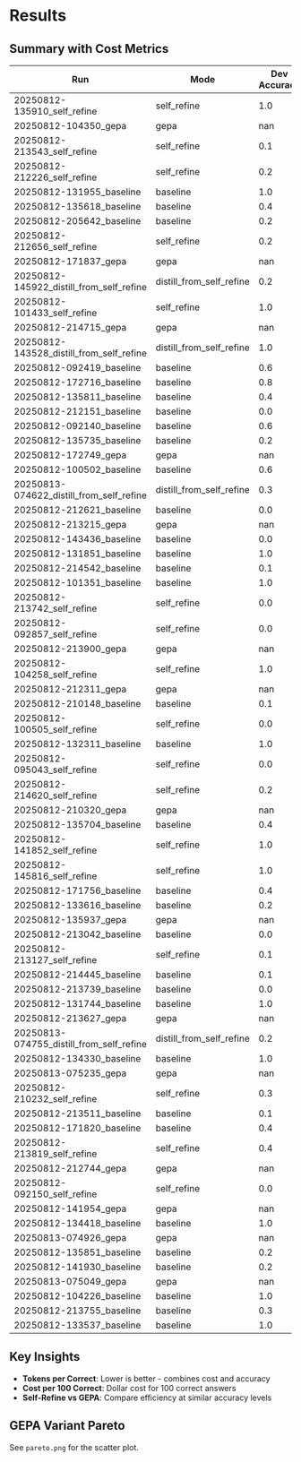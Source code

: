 # Results

## Summary with Cost Metrics

| Run | Mode | Dev Accuracy | Test Accuracy | Avg Tokens | Tokens/Correct | Cost/100 Correct |
|-----|------|--------------|---------------|------------|----------------|------------------|
| 20250812-135910_self_refine | self_refine | 1.0 | 1.0 | 19.2 | 267.2 | $0.0534 |
| 20250812-104350_gepa | gepa | nan | 1.0 | nan | ∞ | ∞ |
| 20250812-213543_self_refine | self_refine | 0.1 | 0.1 | 891.4 | 8914.0 | $1.7828 |
| 20250812-212226_self_refine | self_refine | 0.2 | 0.1 | 852.4 | 4262.0 | $0.8524 |
| 20250812-131955_baseline | baseline | 1.0 | 1.0 | 96.4 | 275.2 | $0.0550 |
| 20250812-135618_baseline | baseline | 0.4 | 0.2 | 99.0 | 694.5 | $0.1389 |
| 20250812-205642_baseline | baseline | 0.2 | 0.0 | 97.6 | 1417.0 | $0.2834 |
| 20250812-212656_self_refine | self_refine | 0.2 | 0.0 | 1166.2 | 5831.0 | $1.1662 |
| 20250812-171837_gepa | gepa | nan | 0.2 | nan | ∞ | ∞ |
| 20250812-145922_distill_from_self_refine | distill_from_self_refine | 0.2 | 0.0 | 102.2 | ∞ | ∞ |
| 20250812-101433_self_refine | self_refine | 1.0 | 1.0 | 15.8 | 268.4 | $0.0537 |
| 20250812-214715_gepa | gepa | nan | 0.0 | nan | ∞ | ∞ |
| 20250812-143528_distill_from_self_refine | distill_from_self_refine | 1.0 | 1.0 | 606.8 | 606.8 | $0.1214 |
| 20250812-092419_baseline | baseline | 0.6 | 0.4 | 7.0 | 11.666666666666666 | $0.0023 |
| 20250812-172716_baseline | baseline | 0.8 | 0.2 | 39.0 | 318.5 | $0.0637 |
| 20250812-135811_baseline | baseline | 0.4 | 0.2 | 105.4 | 710.5 | $0.1421 |
| 20250812-212151_baseline | baseline | 0.0 | 0.2 | 116.8 | ∞ | ∞ |
| 20250812-092140_baseline | baseline | 0.6 | 0.4 | 7.0 | 11.666666666666666 | $0.0023 |
| 20250812-135735_baseline | baseline | 0.2 | 0.2 | 94.6 | 1367.0 | $0.2734 |
| 20250812-172749_gepa | gepa | nan | 0.4 | nan | ∞ | ∞ |
| 20250812-100502_baseline | baseline | 0.6 | 0.4 | 7.0 | 11.666666666666666 | $0.0023 |
| 20250813-074622_distill_from_self_refine | distill_from_self_refine | 0.3 | 0.2 | 99.5 | 1649.0 | $0.3298 |
| 20250812-212621_baseline | baseline | 0.0 | 0.0 | 97.7 | ∞ | ∞ |
| 20250812-213215_gepa | gepa | nan | 0.3 | nan | ∞ | ∞ |
| 20250812-143436_baseline | baseline | 0.0 | 0.2 | 86.2 | ∞ | ∞ |
| 20250812-131851_baseline | baseline | 1.0 | 1.0 | 98.4 | 274.8 | $0.0550 |
| 20250812-214542_baseline | baseline | 0.1 | 0.0 | 118.5 | 3694.0 | $0.7388 |
| 20250812-101351_baseline | baseline | 1.0 | 1.0 | 94.0 | 270.4 | $0.0541 |
| 20250812-213742_self_refine | self_refine | 0.0 | 0.0 | nan | ∞ | ∞ |
| 20250812-092857_self_refine | self_refine | 0.0 | 0.0 | 7.0 | ∞ | ∞ |
| 20250812-213900_gepa | gepa | nan | 0.2 | nan | ∞ | ∞ |
| 20250812-104258_self_refine | self_refine | 1.0 | 1.0 | 16.2 | 266.8 | $0.0534 |
| 20250812-212311_gepa | gepa | nan | 0.1 | nan | ∞ | ∞ |
| 20250812-210148_baseline | baseline | 0.1 | 0.0 | 116.9 | 4312.0 | $0.8624 |
| 20250812-100505_self_refine | self_refine | 0.0 | 0.0 | 7.0 | ∞ | ∞ |
| 20250812-132311_baseline | baseline | 1.0 | 1.0 | 95.6 | 274.4 | $0.0549 |
| 20250812-095043_self_refine | self_refine | 0.0 | 0.0 | 7.0 | ∞ | ∞ |
| 20250812-214620_self_refine | self_refine | 0.2 | 0.2 | 740.5 | 3702.5 | $0.7405 |
| 20250812-210320_gepa | gepa | nan | 0.1 | nan | ∞ | ∞ |
| 20250812-135704_baseline | baseline | 0.4 | 0.0 | 95.8 | 686.5 | $0.1373 |
| 20250812-141852_self_refine | self_refine | 1.0 | 1.0 | 519.4 | 519.4 | $0.1039 |
| 20250812-145816_self_refine | self_refine | 1.0 | 1.0 | 618.8 | 618.8 | $0.1238 |
| 20250812-171756_baseline | baseline | 0.4 | 0.2 | 3.0 | 587.0 | $0.1174 |
| 20250812-133616_baseline | baseline | 0.2 | 0.2 | 2.0 | 10.0 | $0.0020 |
| 20250812-135937_gepa | gepa | nan | 0.4 | nan | ∞ | ∞ |
| 20250812-213042_baseline | baseline | 0.0 | 0.0 | 107.4 | ∞ | ∞ |
| 20250812-213127_self_refine | self_refine | 0.1 | 0.4 | 1190.7 | 11907.0 | $2.3814 |
| 20250812-214445_baseline | baseline | 0.1 | 0.2 | 83.4 | 2844.0 | $0.5688 |
| 20250812-213739_baseline | baseline | 0.0 | 0.0 | nan | ∞ | ∞ |
| 20250812-131744_baseline | baseline | 1.0 | 1.0 | 97.8 | 274.2 | $0.0548 |
| 20250812-213627_gepa | gepa | nan | 0.1 | nan | ∞ | ∞ |
| 20250813-074755_distill_from_self_refine | distill_from_self_refine | 0.2 | 0.1 | 115.7 | 5934.0 | $1.1868 |
| 20250812-134330_baseline | baseline | 1.0 | 1.0 | 91.0 | 269.8 | $0.0540 |
| 20250813-075235_gepa | gepa | nan | 0.3 | nan | ∞ | ∞ |
| 20250812-210232_self_refine | self_refine | 0.3 | 0.3 | 838.2 | 2794.0 | $0.5588 |
| 20250812-213511_baseline | baseline | 0.1 | 0.0 | 100.8 | 4311.0 | $0.8622 |
| 20250812-171820_baseline | baseline | 0.4 | 0.0 | 3.0 | 587.0 | $0.1174 |
| 20250812-213819_self_refine | self_refine | 0.4 | 0.5 | 581.2 | 1453.0 | $0.2906 |
| 20250812-212744_gepa | gepa | nan | 0.1 | nan | ∞ | ∞ |
| 20250812-092150_self_refine | self_refine | 0.0 | 0.0 | 7.0 | ∞ | ∞ |
| 20250812-141954_gepa | gepa | nan | 0.0 | nan | ∞ | ∞ |
| 20250812-134418_baseline | baseline | 1.0 | 1.0 | 92.2 | 271.0 | $0.0542 |
| 20250813-074926_gepa | gepa | nan | 0.2 | nan | ∞ | ∞ |
| 20250812-135851_baseline | baseline | 0.2 | 0.2 | 97.2 | 1380.0 | $0.2760 |
| 20250812-141930_baseline | baseline | 0.2 | 0.0 | 96.8 | 1378.0 | $0.2756 |
| 20250813-075049_gepa | gepa | nan | 0.1 | nan | ∞ | ∞ |
| 20250812-104226_baseline | baseline | 1.0 | 1.0 | 98.4 | 274.8 | $0.0550 |
| 20250812-213755_baseline | baseline | 0.3 | 0.2 | 77.9 | 929.6666666666666 | $0.1859 |
| 20250812-133537_baseline | baseline | 1.0 | 1.0 | 102.2 | 281.0 | $0.0562 |

## Key Insights

- **Tokens per Correct**: Lower is better - combines cost and accuracy
- **Cost per 100 Correct**: Dollar cost for 100 correct answers
- **Self-Refine vs GEPA**: Compare efficiency at similar accuracy levels

## GEPA Variant Pareto

See `pareto.png` for the scatter plot.